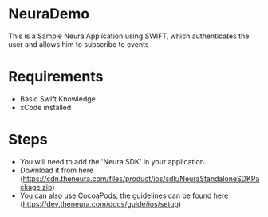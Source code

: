 # NeuraDemo
This is a Sample Neura Application using SWIFT, which authenticates the user and allows him to subscribe to events

# Requirements
- Basic Swift Knowledge
- xCode installed

# Steps
- You will need to add the 'Neura SDK' in your application.
- Download it from here (https://cdn.theneura.com/files/product/ios/sdk/NeuraStandaloneSDKPackage.zip)
- You can also use CocoaPods, the guidelines can be found here (https://dev.theneura.com/docs/guide/ios/setup)
